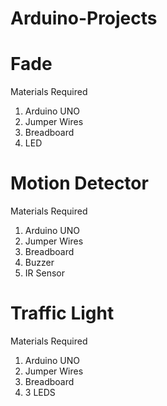 # Arduino-Projects
# Fade
Materials Required
1. Arduino UNO
2. Jumper Wires
3. Breadboard 
4. LED


# Motion Detector
Materials Required
1. Arduino UNO
2. Jumper Wires
3. Breadboard
4. Buzzer
5. IR Sensor


# Traffic Light
Materials Required
1. Arduino UNO
2. Jumper Wires
3. Breadboard
4. 3 LEDS
